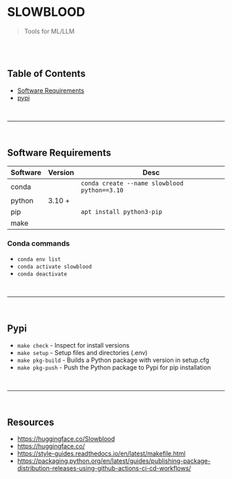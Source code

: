 # SLOWBLOOD 
> Tools for ML/LLM 

<br><br>
## Table of Contents

- [Software Requirements](#software-requirements)
- [pypi](#pypi)

<br><hr><br>

## Software Requirements

Software | Version | Desc
---------|---------|--------------------------
conda    |         | `conda create --name slowblood python==3.10`
python   | 3.10 +  |
pip      |         | `apt install python3-pip`
make     |         |

### Conda commands

- `conda env list`
- `conda activate slowblood`
- `conda deactivate`

<br><hr><br>

## Pypi 
- `make check` - Inspect for install versions
- `make setup` - Setup files and directories (.env)
- `make pkg-build` - Builds a Python package with version in setup.cfg  
- `make pkg-push` - Push the Python package to Pypi for pip installation 

<br><hr><br>

## Resources
- https://huggingface.co/Slowblood
- https://huggingface.co/
- https://style-guides.readthedocs.io/en/latest/makefile.html
- https://packaging.python.org/en/latest/guides/publishing-package-distribution-releases-using-github-actions-ci-cd-workflows/
